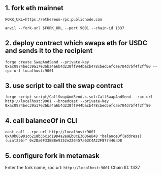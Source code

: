## 1. fork eth mainnet
`FORK_URL=https://ethereum-rpc.publicnode.com`

`anvil --fork-url $FORK_URL --port 9001 --chain-id 1337`

## 2. deploy contract which swaps eth for USDC and sends it to the recipient
`forge create SwapAndSend --private-key 0xac0974bec39a17e36ba4a6b4d238ff944bacb478cbed5efcae784d7bf4f2ff80 --rpc-url localhost:9001`

## 3. use script to call the swap contract 
`forge script script/CallSwapAndSend.s.sol:CallSwapAndSend --rpc-url http://localhost:9001 --broadcast --private-key 0xac0974bec39a17e36ba4a6b4d238ff944bacb478cbed5efcae784d7bf4f2ff80`

## 4. call balanceOf in CLI
`cast call --rpc-url http://localhost:9001 0xA0b86991c6218b36c1d19D4a2e9Eb0cE3606eB48 "balanceOf(address)(uint256)" 0x2Da0F33BB8e9352e226457a63C4A22F877446aD8`

## 5. configure fork in metamask
Enter the fork name, rpc url: `http://localhost:9001` Chain ID: 1337
